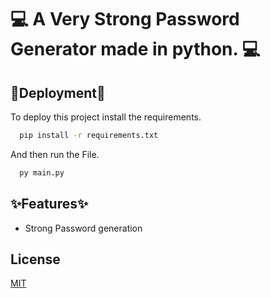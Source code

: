 
# 💻 A Very Strong Password Generator made in python. 💻




## 🚀Deployment🚀

To deploy this project install the requirements.

```bash
  pip install -r requirements.txt
```
And then run the File. 
```bash
  py main.py
```

## ✨Features✨

- Strong Password generation


## License

[MIT](https://choosealicense.com/licenses/mit/)

